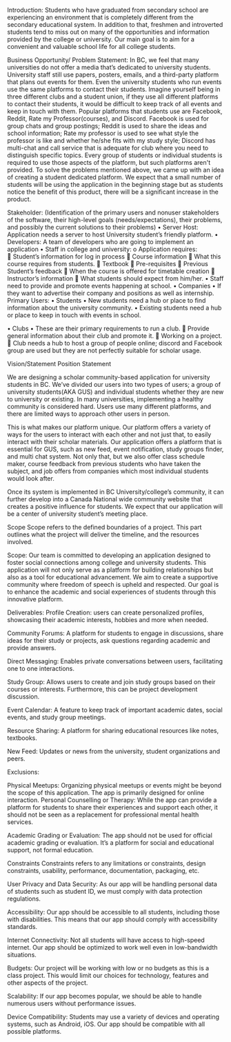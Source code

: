 Introduction:
Students who have graduated from secondary school are experiencing an environment that is completely different from the secondary educational system. In addition to that, freshmen and introverted students tend to miss out on many of the opportunities and information provided by the college or university. Our main goal is to aim for a convenient and valuable school life for all college students.


Business Opportunity/ Problem Statement:
	In BC, we feel that many universities do not offer a media that’s dedicated to university students. University staff still use papers, posters, emails, and a third-party platform that plans out events for them. Even the university students who run events use the same platforms to contact their students. Imagine yourself being in three different clubs and a student union, if they use all different platforms to contact their students, it would be difficult to keep track of all events and keep in touch with them. 
 	Popular platforms that students use are Facebook, Reddit, Rate my Professor(courses), and Discord. Facebook is used for group chats and group postings; Reddit is used to share the ideas and school information; Rate my professor is used to see what style the professor is like and whether he/she fits with my study style; Discord has multi-chat and call service that is adequate for club where you need to distinguish specific topics. Every group of students or individual students is required to use those aspects of the platform, but such platforms aren't provided. 
	To solve the problems mentioned above, we came up with an idea of creating a student dedicated platform.  We expect that a small number of students will be using the application in the beginning stage but as students notice the benefit of this product, there will be a significant increase in the product. 



Stakeholder: (Identification of the primary users and nonuser stakeholders of the software, their high-level goals (needs/expectations), their problems, and possibly the current solutions to their problems)
•	Server Host: Application needs a server to host University student’s friendly platform. 
•	Developers: A team of developers who are going to implement an application 
•	Staff in college and university:
o	Application requires:  
	Student’s information for log in process
	Course information
	What this course requires from students.
	Textbook 
	Pre-requisites
	Previous Student’s feedback 
	When the course is offered for timetable creation 
	Instructor’s information
	What students should expect from him/her. 
•	Staff need to provide and promote events happening at school. 
•	Companies 
•	If they want to advertise their company and positions as well as internship. 
Primary Users:
•	Students 
•	New students need a hub or place to find information about the university community. 
•	Existing students need a hub or place to keep in touch with events in school. 


•	Clubs 
•	These are their primary requirements to run a club.
	Provide general information about their club and promote it.
	Working on a project. 
	Club needs a hub to host a group of people online; discord and Facebook group are used but they are not perfectly suitable for scholar usage. 


Vision/Statement Position Statement 
	
We are designing a scholar community-based application for university students in BC. We’ve divided our users into two types of users; a group of university students(AKA GUS) and individual students whether they are new to university or existing. In many universities, implementing a healthy community is considered hard. Users use many different platforms, and there are limited ways to approach other users in person. 

This is what makes our platform unique. Our platform offers a variety of ways for the users to interact with each other and not just that, to easily interact with their scholar materials.  Our application offers a platform that is essential for GUS, such as new feed, event notification, study groups finder, and multi chat system. Not only that, but we also offer class schedule maker, course feedback from previous students who have taken the subject, and job offers from companies which most individual students would look after. 


Once its system is implemented in BC University/college’s community, it can further develop into a Canada National wide community website that creates a positive influence for students. We expect that our application will be a center of university student’s meeting place.


Scope
Scope refers to the defined boundaries of a project. This part outlines what the project will deliver the timeline, and the resources involved. 

Scope: Our team is committed to developing an application designed to foster social connections among college and university students. This application will not only serve as a platform for building relationships but also as a tool for educational advancement. We aim to create a supportive community where freedom of speech is upheld and respected. Our goal is to enhance the academic and social experiences of students through this innovative platform. 

Deliverables: 
Profile Creation: users can create personalized profiles, showcasing their academic interests, hobbies and more when needed. 

Community Forums: A platform for students to engage in discussions, share ideas for their study or projects, ask questions regarding academic and provide answers. 

Direct Messaging: Enables private conversations between users, facilitating one to one interactions. 

Study Group: Allows users to create and join study groups based on their courses or interests. Furthermore, this can be project development discussion. 

Event Calendar: A feature to keep track of important academic dates, social events, and study group meetings.

Resource Sharing: A platform for sharing educational resources like notes, textbooks. 

New Feed: Updates or news from the university, student organizations and peers. 

Exclusions: 

Physical Meetups: Organizing physical meetups or events might be beyond the scope of this application. The app is primarily designed for online interaction.
Personal Counselling or Therapy: While the app can provide a platform for students to share their experiences and support each other, it should not be seen as a replacement for professional mental health services.

Academic Grading or Evaluation: The app should not be used for official academic grading or evaluation. It’s a platform for social and educational support, not formal education.

Constraints
Constraints refers to any limitations or constraints, design constraints, usability, performance, documentation, packaging, etc. 

User Privacy and Data Security: As our app will be handling personal data of students such as student ID, we must comply with data protection regulations. 

Accessibility: Our app should be accessible to all students, including those with disabilities. This means that our app should comply with accessibility standards. 

Internet Connectivity: Not all students will have access to high-speed internet. Our app should be optimized to work well even in low-bandwidth situations. 

Budgets: Our project will be working with low or no budgets as this is a class project. This would limit our choices for technology, features and other aspects of the project. 

Scalability: If our app becomes popular, we should be able to handle numerous users without performance issues. 

Device Compatibility: Students may use a variety of devices and operating systems, such as Android, iOS. Our app should be compatible with all possible platforms. 

